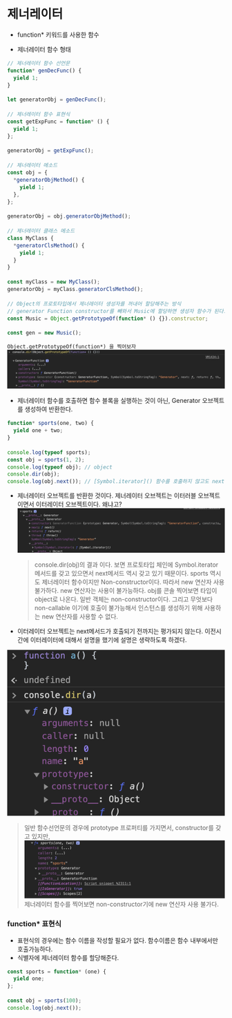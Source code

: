 # 제너레이터

- function\* 키워드를 사용한 함수

- 제너레이터 함수 형태

```js
// 제너레이터 함수 선언문
function* genDecFunc() {
  yield 1;
}

let generatorObj = genDecFunc();

// 제너레이터 함수 표현식
const getExpFunc = function* () {
  yield 1;
};

generatorObj = getExpFunc();

// 제너레이터 메소드
const obj = {
  *generatorObjMethod() {
    yield 1;
  },
};

generatorObj = obj.generatorObjMethod();

// 제너레이터 클래스 메소드
class MyClass {
  *generatorClsMethod() {
    yield 1;
  }
}

const myClass = new MyClass();
generatorObj = myClass.generatorClsMethod();

// Object의 프로토타입에서 제너레이터 생성자를 꺼내어 할당해주는 방식
// generator Function constructor를 빼와서 Music에 할당하면 생성자 함수가 된다.
const Music = Object.getPrototypeOf(function* () {}).constructor;

const gen = new Music();
```

`Object.getPrototypeOf(function*) 을 찍어보자`
![](img/sh-12-08-16-06.png)

- 제너레이터 함수를 호출하면 함수 블록을 실행하는 것이 아닌, Generator 오브젝트를 생성하여 반환한다.

```js
function* sports(one, two) {
  yield one + two;
}

console.log(typeof sports);
const obj = sports(1, 2);
console.log(typeof obj); // object
console.dir(obj);
console.log(obj.next()); // [Symbol.iterator]() 함수를 호출하지 않고도 next메서드를 쓸 수 있으면서 Symbol.iterator를 갖고 있다니... 이건 곧 이터러블 프로토콜을 준수하면서 이터레이터 프로토콜을 준수한다고 볼 수 있겠다.
```

- 제너레이터 오브젝트를 반환한 것이다. 제너레이터 오브젝트는 이터러블 오브젝트이면서 이터레이터 오브젝트이다. 왜냐고?
  ![](img/sh-12-08-16-33.png)
  > console.dir(obj)의 결과 이다. 보면 프로토타입 체인에 Symbol.iterator 메서드를 갖고 있으면서 next메서드 역시 갖고 있기 때문이다.
  > sports 역시도 제너레이터 함수이지만 Non-constructor이다. 따라서 new 연산자 사용불가하다.
  > new 연산자는 사용이 불가능하다. obj를 콘솔 찍어보면 타입이 object로 나온다. 일반 객체는 non-constructor이다. 그리고 무엇보다 non-callable 이기에 호출이 불가능해서 인스턴스를 생성하기 위해 사용하는 new 연산자를 사용할 수 없다.
- 이터레이터 오브젝트는 next메서드가 호출되기 전까지는 평가되지 않는다. 이전시간에 이터레이터에 대해서 설명을 했기에 설명은 생략하도록 하겠다.

![](img/sh-12-08-16-38.png)

> 일반 함수선언문의 경우에 prototype 프로퍼티를 가지면서, constructor를 갖고 있지만,
> ![](img/sh-12-08-16-39.png)
> 제너레이터 함수를 찍어보면 non-constructor기에 new 연산자 사용 불가다.

### function\* 표현식

- 표현식의 경우에는 함수 이름을 작성할 필요가 없다. 함수이름은 함수 내부에서만 호출가능하다.
- 식별자에 제너레이터 함수를 할당해준다.

```js
const sports = function* (one) {
  yield one;
};

const obj = sports(100);
console.log(obj.next());
```
